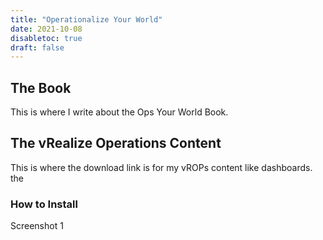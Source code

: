 ```yaml
---
title: "Operationalize Your World"
date: 2021-10-08
disabletoc: true
draft: false
---
```


## The Book

This is where I write about the Ops Your World Book.

## The vRealize Operations Content

This is where the download link is for my vROPs content like dashboards. the

### How to Install

Screenshot 1
